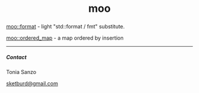 <h1 align="center">moo</h1>


### 

[moo::format](https://ar13l-x07.github.io/moo/format.html)      - light "std::format / fmt" substitute.


[moo::ordered_map](https://github.com/ar13l-x07/moo/blob/main/containers/ordered_map.h) - a map ordered by insertion

---

<p align="left">
<h5 align="left">Contact</h5>

<p>Tonia Sanzo 
  
  sketburd@gmail.com
</p>

